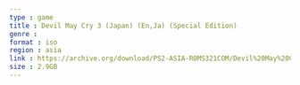 ```yaml
---
type : game
title : Devil May Cry 3 (Japan) (En,Ja) (Special Edition)
genre : 
format : iso
region : asia
link : https://archive.org/download/PS2-ASIA-ROMS321COM/Devil%20May%20Cry%203%20%28Japan%29%20%28En%2CJa%29%20%28Special%20Edition%29.7z
size : 2.9GB
---
```

